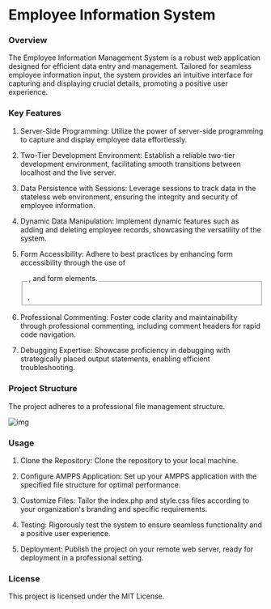 # Employee Information System

### Overview
The Employee Information Management System is a robust web application designed for efficient data entry and management. Tailored for seamless employee information input, the system provides an intuitive interface for capturing and displaying crucial details, promoting a positive user experience.

### Key Features
1. Server-Side Programming: Utilize the power of server-side programming to capture and display employee data effortlessly.

2. Two-Tier Development Environment: Establish a reliable two-tier development environment, facilitating smooth transitions between localhost and the live server.

3. Data Persistence with Sessions: Leverage sessions to track data in the stateless web environment, ensuring the integrity and security of employee information.

4. Dynamic Data Manipulation: Implement dynamic features such as adding and deleting employee records, showcasing the versatility of the system.

5. Form Accessibility: Adhere to best practices by enhancing form accessibility through the use of <fieldset>, <legend>, and <label> form elements.

6. Professional Commenting: Foster code clarity and maintainability through professional commenting, including comment headers for rapid code navigation.

7. Debugging Expertise: Showcase proficiency in debugging with strategically placed output statements, enabling efficient troubleshooting.

### Project Structure
The project adheres to a professional file management structure.

![img](https://github.com/aarnav1729/eis/assets/72580375/f5a8cbf1-c39b-4d5e-8497-d9ec98929f56)

### Usage
1. Clone the Repository: Clone the repository to your local machine.

2. Configure AMPPS Application: Set up your AMPPS application with the specified file structure for optimal performance.

3. Customize Files: Tailor the index.php and style.css files according to your organization's branding and specific requirements.

4. Testing: Rigorously test the system to ensure seamless functionality and a positive user experience.

5. Deployment: Publish the project on your remote web server, ready for deployment in a professional setting.

### License
This project is licensed under the MIT License.
